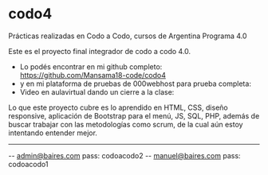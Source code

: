 # codo4
Prácticas realizadas en Codo a Codo, cursos de Argentina Programa 4.0

Este es el proyecto final integrador de codo a codo 4.0. 
- Lo podés encontrar en mi github completo: https://github.com/Mansama18-code/codo4
- y en mi plataforma de pruebas de 000webhost para prueba completa: 
- Video en aulavirtual dando un cierre a la clase: 

Lo que este proyecto cubre es lo aprendido en HTML, CSS, diseño responsive, aplicación de Bootstrap para el menú, JS, SQL, PHP, además de buscar trabajar con las metodologías como scrum, de la cual aún estoy intentando entender mejor.  

----------------
-- admin@baires.com pass: codoacodo2
-- manuel@baires.com pass: codoacodo1
